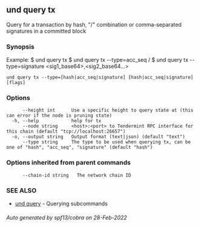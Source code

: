 ## und query tx

Query for a transaction by hash, "<addr>/<seq>" combination or comma-separated signatures in a committed block

### Synopsis

Example:
$ und query tx <hash>
$ und query tx --type=acc_seq <addr>/<sequence>
$ und query tx --type=signature <sig1_base64>,<sig2_base64...>

```
und query tx --type=[hash|acc_seq|signature] [hash|acc_seq|signature] [flags]
```

### Options

```
      --height int      Use a specific height to query state at (this can error if the node is pruning state)
  -h, --help            help for tx
      --node string     <host>:<port> to Tendermint RPC interface for this chain (default "tcp://localhost:26657")
  -o, --output string   Output format (text|json) (default "text")
      --type string     The type to be used when querying tx, can be one of "hash", "acc_seq", "signature" (default "hash")
```

### Options inherited from parent commands

```
      --chain-id string   The network chain ID
```

### SEE ALSO

* [und query](und_query.md)	 - Querying subcommands

###### Auto generated by spf13/cobra on 28-Feb-2022
